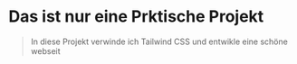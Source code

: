 # Das ist nur eine Prktische Projekt 
> In diese Projekt verwinde ich Tailwind CSS
> und entwikle eine schöne webseit
